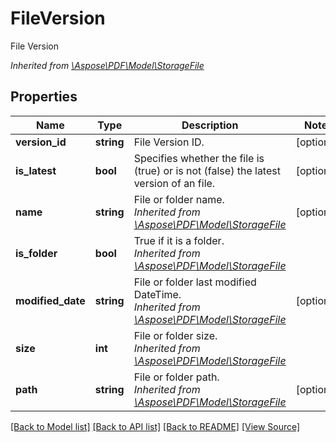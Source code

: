 ﻿# FileVersion
File Version

*Inherited from [\Aspose\PDF\Model\StorageFile](StorageFile.md)*
## Properties
Name | Type | Description | Notes
------------ | ------------- | ------------- | -------------
**version_id** | **string** | File Version ID. | [optional]
**is_latest** | **bool** | Specifies whether the file is (true) or is not (false) the latest version of an file. | [optional]
**name** | **string** | File or folder name.<br />*Inherited from [\Aspose\PDF\Model\StorageFile](StorageFile.md)* | [optional]
**is_folder** | **bool** | True if it is a folder.<br />*Inherited from [\Aspose\PDF\Model\StorageFile](StorageFile.md)* | 
**modified_date** | **string** | File or folder last modified DateTime.<br />*Inherited from [\Aspose\PDF\Model\StorageFile](StorageFile.md)* | [optional]
**size** | **int** | File or folder size.<br />*Inherited from [\Aspose\PDF\Model\StorageFile](StorageFile.md)* | 
**path** | **string** | File or folder path.<br />*Inherited from [\Aspose\PDF\Model\StorageFile](StorageFile.md)* | [optional]

[[Back to Model list]](../README.md#documentation-for-models) [[Back to API list]](../README.md#documentation-for-api-endpoints) [[Back to README]](../README.md) [[View Source]](../src/Aspose/PDF/Model/FileVersion.php)

